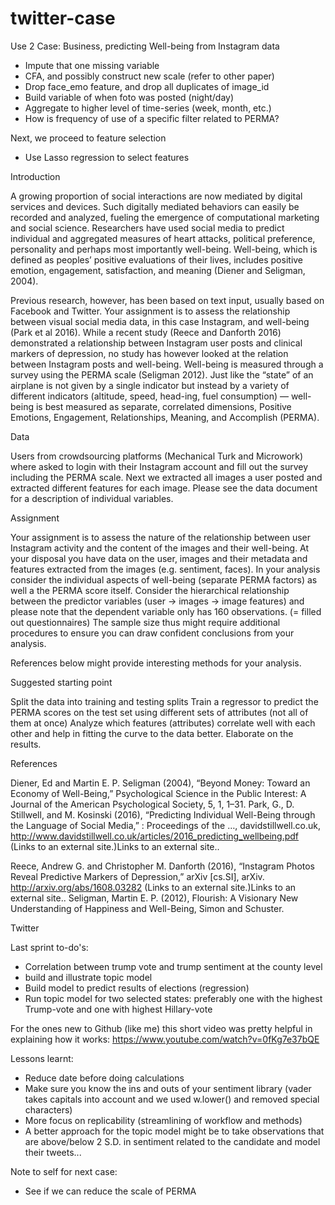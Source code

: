 # twitter-case

Use 2 Case: Business, predicting Well-being from Instagram data

- Impute that one missing variable
- CFA, and possibly construct new scale (refer to other paper)
- Drop face_emo feature, and drop all duplicates of image_id
- Build variable of when foto was posted (night/day)
- Aggregate to higher level of time-series (week, month, etc.)
- How is frequency of use of a specific filter related to PERMA?

Next, we proceed to feature selection
- Use Lasso regression to select features

Introduction

A growing proportion of social interactions are now mediated by digital services and devices. Such digitally mediated behaviors can easily be recorded and analyzed, fueling the emergence of computational marketing and social science. Researchers have used social media to predict individual and aggregated measures of heart attacks, political preference, personality and perhaps most importantly well-being. Well-being, which is defined as peoples’ positive evaluations of their lives, includes positive emotion, engagement, satisfaction, and meaning (Diener and Seligman, 2004).

Previous research, however, has been based on text input, usually based on Facebook and Twitter. Your assignment is to assess the relationship between visual social media data, in this case Instagram, and well-being (Park et al 2016). While a recent study (Reece and Danforth 2016) demonstrated a relationship between Instagram user posts and clinical markers of depression, no study has however looked at the relation between Instagram posts and well-being. Well-being is measured through a survey using the PERMA scale (Seligman 2012). Just like the “state” of an airplane is not given by a single indicator but instead by a variety of different indicators (altitude, speed, head-ing, fuel consumption) — well-being is best measured as separate, correlated dimensions, Positive Emotions, Engagement, Relationships, Meaning, and Accomplish (PERMA).

Data

Users from crowdsourcing platforms (Mechanical Turk and Microwork) where asked to login with their Instagram account and fill out the survey including the PERMA scale. Next we extracted all images a user posted and extracted different features for each image. Please see the data document for a description of individual variables.

Assignment

Your assignment is to assess the nature of the relationship between user Instagram activity and the content of the images and their well-being. At your disposal you have data on the user, images and their metadata and features extracted from the images (e.g. sentiment, faces).
In your analysis consider the individual aspects of well-being (separate PERMA factors) as well a the PERMA score itself. Consider the hierarchical relationship between the predictor variables (user -> images -> image features) and please note that the dependent variable only has 160 observations. (= filled out questionnaires) The sample size thus might require additional procedures to ensure you can draw confident conclusions from your analysis.
 

References below might provide interesting methods for your analysis.

 

Suggested starting point
 

Split the data into training and testing splits
Train a regressor to predict the PERMA scores on the test set using different sets of attributes (not all of them at once)
Analyze which features (attributes) correlate well with each other and help in fitting the curve to the data better.
Elaborate on the results.
 

References
 

Diener, Ed and Martin E. P. Seligman (2004), “Beyond Money: Toward an Economy of Well-Being,” Psychological Science in the Public Interest: A Journal of the American Psychological Society, 5, 1, 1–31.
Park, G., D. Stillwell, and M. Kosinski (2016), “Predicting Individual Well-Being through the Language of Social Media,” : Proceedings of the …, davidstillwell.co.uk, http://www.davidstillwell.co.uk/articles/2016_predicting_wellbeing.pdf (Links to an external site.)Links to an external site..

Reece, Andrew G. and Christopher M. Danforth (2016), “Instagram Photos Reveal Predictive Markers of Depression,” arXiv [cs.SI], arXiv. http://arxiv.org/abs/1608.03282 (Links to an external site.)Links to an external site..
Seligman, Martin E. P. (2012), Flourish: A Visionary New Understanding of Happiness and Well-Being, Simon and Schuster.

Twitter

Last sprint to-do's:
  - Correlation between trump vote and trump sentiment at the county level
  - build and illustrate topic model
  - Build model to predict results of elections (regression)
  - Run topic model for two selected states: preferably one with the highest Trump-vote and one with highest Hillary-vote

For the ones new to Github (like me) this short video was pretty helpful in explaining how it works: https://www.youtube.com/watch?v=0fKg7e37bQE

Lessons learnt:
  - Reduce date before doing calculations
  - Make sure you know the ins and outs of your sentiment library (vader takes capitals into account and we used w.lower() and removed special characters)
  - More focus on replicability (streamlining of workflow and methods)
  - A better approach for the topic model might be to take observations that are above/below 2 S.D. in sentiment related to the candidate and model their tweets... 
  
  Note to self for next case:
  - See if we can reduce the scale of PERMA
